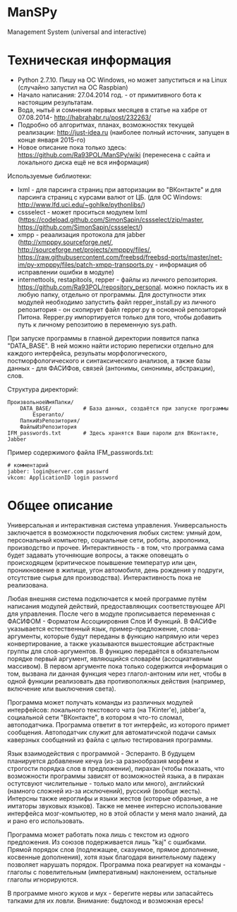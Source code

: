 # ManSPy
Management System (universal and interactive)  

# Техническая информация

- Python 2.7.10. Пишу на ОС Windows, но может запуститься и на Linux (случайно запустил на ОС Raspbian)  
- Начало написания: 27.04.2014 год. - от примитивного бота к настоящим результатам.  
- Вода, нытьё и сомнения первых месяцев в статье на хабре от 07.08.2014- http://habrahabr.ru/post/232263/  
- Подробно об алгоритмах, планах, возможностях текущей реализации: http://just-idea.ru (наиболее полный источник, запущен в конце января 2015-го)
- Новое описание пока только здесь: https://github.com/Ra93POL/ManSPy/wiki (перенесена с сайта и локального диска ещё не вся информация)

Используемые библиотеки:   
- lxml - для парсинга страниц при авторизации во "ВКонтакте" и для парсинга страниц с курсами валют от ЦБ. (для ОС Windows: http://www.lfd.uci.edu/~gohlke/pythonlibs/)  
- cssselect - может проситься модулем lxml (https://codeload.github.com/SimonSapin/cssselect/zip/master, https://github.com/SimonSapin/cssselect/)
- xmpp - реаализация протокола для jabber (http://xmpppy.sourceforge.net/, http://sourceforge.net/projects/xmpppy/files/, https://raw.githubusercontent.com/freebsd/freebsd-ports/master/net-im/py-xmpppy/files/patch-xmpp-transports.py - информация об исправлении ошибки в модуле)
- internettools, restapitools, repper - файлы из личного репозитория. https://github.com/Ra93POL/repository_personal. можно покласть их в любую папку, отдельно от программы. Для доступности этих модулей необходимо запустить файл repper_install.py из личного репозитория - он скопирует файл repper.py в основной репозиторий Питона. Repper.py импортируется только для того, чтобы добавить путь к личному репозитоию в переменную sys.path. 

При запуске программы в главной директории появится папка "DATA_BASE". В ней можно найти историю переписки отдельно для каждого интерфейса, резульаты морфологического, постморфологического и синтаксического анализов, а также базы данных - для ФАСИФов, связей (антонимы, синонимы, абстракции), слов.

Структура директорий:
```
ПроизвольноеИмяПапки/
    DATA_BASE/          # База данных, создаётся при запуске программы
        Esperanto/
    ПапкиИзРепозитория/
    ФайлыИзРепозитория
IFM_passwords.txt       # Здесь хранятся Ваши пароли для ВКонтакте, Jabber
```
 Пример содержимого файла IFM_passwords.txt:
```
# комментарий
jabber: login@server.com passwrd
vkcom: ApplicationID login password
```

# Общее описание

Универсальная и интерактивная система управления. Универсальность заключается в возможности подключения любых систем: умный дом, персональный компьютер, социальные сети, роботы, аэропоника, производство и прочее. Интерактивность - в том, что программа сама будет задавать уточняющие вопросы, а также оповещать о происходящем (критическое поывшение температур или цен, проникновение в жилище, угон автомобиля, день рождения у подруги, отсутствие сырья для производства). Интерактивность пока не реализована.

Любая внешняя система подключается к моей программе путём написания модулей действий, предоставляющих соответствующее API для управления. После чего в модуле прописывается переменная с ФАСИФОМ - Форматом Ассоциировния Слов И Функций. В ФАСИФе указывается естественный язык, пример-предложение, слова-аргументы, которые будут переданы в функцию напрямую или через конвертирование, а также указываются вышестоящие абстрактные группы для слов-аргументов. В функцию передаётся в обязательном порядке первый аргумент, являющийся словарём (ассоциативным массивом). В первом аргументе пока только содержится информация о том, вызвана ли данная функция через глагол-антоним или нет, чтобы в одной функции реализовать два противополжных действия (например, включение или выключения света).

Программа может получать команды из различных модулей интерфейсов: локального текстового чата (на TKinter'е), jabber'а, социальной сети "ВКонтакте", в котором я что-то сломал, автоподатчика. Программа ответит в тот интерфейс, из которого примет сообщения. Автоподатчик служит для автоматичской подачи самых каверзных сообщений из файла с целью тестирования программы.

Язык взаимодействия с программой - Эсперанто. В будущем планируется добавление кечуа (из-за разнообразия морфем и строгости порядка слов в предложении), пирахан (чтобы показать, что возможности программы зависят от возможностей языка, а в пирахан остутсвуют числительные - только мало или много), английский (намного сложней из-за исключений), русский (вообще жесть). Интерсны также иероглифы и языки жестов (которые образные, а не имтаторы звуковых языков). Также не менее интерсно использование интерфейса мозг-компьютер, но в этой области у меня мало знаний, да и рано его использовать.

Программа может работать пока лишь с текстом из одного предложения. Из союзов подерживается лишь "kaj" с ошибками. Прямой порядок слов (подлежащее, сказуемое, прямое дополнение, косвенные дополнения), хотя язык благодаря винительному падежу позволяет нарушать порядок. Программа пока реагирует на команды - глаголы с повелительным (императивным) наклонением, остальные глаголы игнорируются.

В программе много жуков и мух - берегите нервы или запасайтесь тапками для их ловли. Внимание: быдлокод и возможная ересь!
